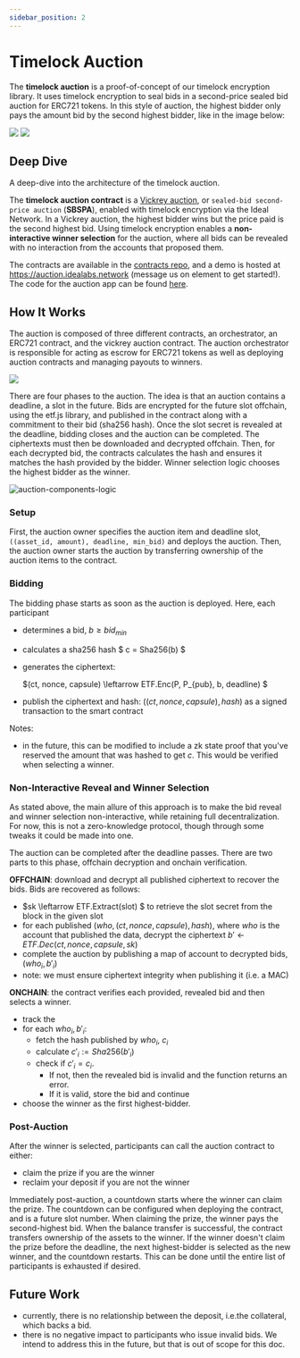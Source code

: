 ```yaml
---
sidebar_position: 2
---
```


# Timelock Auction

The **timelock auction** is a proof-of-concept of our timelock encryption library. It uses timelock encryption to seal bids in a second-price sealed bid auction for ERC721 tokens. In this style of auction, the highest bidder only pays the amount bid by the second highest bidder, like in the image below:

![](../../static/assets/auction_p1.png)
![](../../static/assets/auction_p2.jpg)

## Deep Dive

A deep-dive into the architecture of the timelock auction.

The **timelock auction contract** is a [Vickrey auction](https://en.wikipedia.org/wiki/Vickrey_auction), or `sealed-bid second-price auction` (**SBSPA**), enabled with timelock encryption via the Ideal Network. In a Vickrey auction, the highest bidder wins but the price paid is the second highest bid. Using timelock encryption enables a **non-interactive winner selection** for the auction, where all bids can be revealed with no interaction from the accounts that proposed them.

The contracts are available in the [contracts repo](https://github.com/ideal-lab5/contracts), and a demo is hosted at https://auction.idealabs.network (message us on element to get started!). The code for the auction app can be found [here](https://github.com/ideal-lab5/etf-auction-ui).

## How It Works

The auction is composed of three different contracts, an orchestrator, an ERC721 contract, and the vickrey auction contract. The auction orchestrator is responsible for acting as escrow for ERC721 tokens as well as deploying auction contracts and managing payouts to winners.

![](../../static/assets/auction_contracts.png)

There are four phases to the auction. The idea is that an auction contains a deadline, a slot in the future. Bids are encrypted for the future slot offchain, using the etf.js library, and published in the contract along with a commitment to their bid (sha256 hash). Once the slot secret is revealed at the deadline, bidding closes and the auction can be completed. The ciphertexts must then be downloaded and decrypted offchain. Then, for each decrypted bid, the contracts calculates the hash and ensures it matches the hash provided by the bidder. Winner selection logic chooses the highest bidder as the winner.

![auction-components-logic](../../static/assets/auction_final.drawio.png)

### Setup

First, the auction owner specifies the auction item and deadline slot, `((asset_id, amount), deadline, min_bid)` and deploys the auction. Then, the auction owner starts the auction by transferring ownership of the auction items to the contract.

### Bidding

The bidding phase starts as soon as the auction is deployed. Here, each participant

- determines a bid, $b \geq bid_{min}$
- calculates a sha256 hash $ c = Sha256(b) $
- generates the ciphertext:

  $(ct, nonce, capsule) \leftarrow ETF.Enc(P, P\_{pub}, b, deadline) $

- publish the ciphertext and hash: $((ct, nonce, capsule), hash)$ as a signed transaction to the smart contract

Notes:

- in the future, this can be modified to include a zk state proof that you've reserved the amount that was hashed to get $c$. This would be verified when selecting a winner.

### Non-Interactive Reveal and Winner Selection

As stated above, the main allure of this approach is to make the bid reveal and winner selection non-interactive, while retaining full decentralization. For now, this is not a zero-knowledge protocol, though through some tweaks it could be made into one.

The auction can be completed after the deadline passes. There are two parts to this phase, offchain decryption and onchain verification.

**OFFCHAIN**: download and decrypt all published ciphertext to recover the bids. Bids are recovered as follows:

- $sk \leftarrow ETF.Extract(slot) $ to retrieve the slot secret from the block in the given slot
- for each published $(who, (ct, nonce, capsule), hash)$, where $who$ is the account that published the data, decrypt the ciphertext $b' \leftarrow ETF.Dec(ct, nonce, capsule, sk)$
- complete the auction by publishing a map of account to decrypted bids, $(who_i, b'_i)$
- note: we must ensure ciphertext integrity when publishing it (i.e. a MAC)

**ONCHAIN**: the contract verifies each provided, revealed bid and then selects a winner.

- track the
- for each $who_i, b'_i$:
  - fetch the hash published by $who_i$, $c_i$
  - calculate $c'_i := Sha256(b'_i)$
  - check if $c'_i = c_i$.
    - If not, then the revealed bid is invalid and the function returns an error.
    - If it is valid, store the bid and continue
- choose the winner as the first highest-bidder.

### Post-Auction

After the winner is selected, participants can call the auction contract to either:

- claim the prize if you are the winner
- reclaim your deposit if you are not the winner

Immediately post-auction, a countdown starts where the winner can claim the prize. The countdown can be configured when deploying the contract, and is a future slot number. When claiming the prize, the winner pays the second-highest bid. When the balance transfer is successful, the contract transfers ownership of the assets to the winner. If the winner doesn't claim the prize before the deadline, the next highest-bidder is selected as the new winner, and the countdown restarts. This can be done until the entire list of participants is exhausted if desired.

## Future Work

- currently, there is no relationship between the deposit, i.e.the collateral, which backs a bid.
- there is no negative impact to participants who issue invalid bids. We intend to address this in the future, but that is out of scope for this doc.
